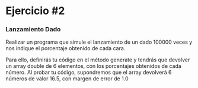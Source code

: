 # Ejercicio #2

### Lanzamiento Dado

Realizar un programa que simule el lanzamiento de un dado 100000 veces y nos indique el porcentaje obtenido de cada cara.

Para ello, definirás tu código en el método generate y tendrás que devolver un array double de 6 elementos, con los porcentajes obtenidos de cada número. Al probar tu código, supondremos que el array devolverá 6 números de valor 16.5, con margen de error de 1.0